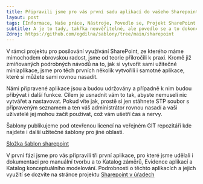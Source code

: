 ```yaml
---
title: Připravili jsme pro vás první sadu aplikací do vašeho Sharepointu
layout: post
tags: [Informace, Naše práce, Nástroje, Povedlo se, Projekt SharePoint v úřadu]
subtitle: A je to tady, takřka neuvěřitelné, ale povedlo se a to dokonce v rekordním čase. Kromě sady dokumentů s návody, jak si postavit některé klíčové seznamy ve Sharepointu potřebné pro řízení ICT v úřadu, pro vás máme připravené i samotné aplikace, které můžete rovnou sami u sebe nasadit.
Zdroj: https://github.com/egdilna/sablony/tree/main/sharepoint
---
```



V rámci projektu pro posilování využívání SharePoint, ze kterého máme mimochodem obrovskou radost, jsme od teorie přikročili k praxi. Kromě již zmiňovaných podrobných návodů na to, jak si vytvořit sami užitečné miniaplikace, jsme pro těch prvních několik vytvořili i samotné aplikace, které si můžete sami rovnou nasadit.

Námi připravené aplikace jsou a budou udržovány a případně k nim budou přibývat i další funkce. Cílem je usnadnit vám to tak, abyste nemuseli nic vytvářet a nastavovat. Pokud víte jak, prostě si jen stáhnete STP soubor s připraveným seznamem a ten váš administrátor rovnou nasadí a vaši uživatelé jej mohou začít používat, což vám ušetří čas a nervy.

Šablony publikujeme pod otevřenou licencí na veřejném GIT repozitáři kde najdete i další užitečné šablony pro jiné oblasti. 

[Složka šablon sharepoint](https://github.com/egdilna/sablony/tree/main/sharepoint)


V první fázi jsme pro vás připravili tři první aplikace, pro které jsme udělali i dokumentaci pro manuální tvorbu a to Katalog záměrů, Evidence aplikací a Katalog konceptuálního modelování. Podrobnosti o těchto aplikacích a jejich využití se dozvíte na stránce projektu [Sharepoint v úŕadech](http://www.egdilna.cz/projekty/projekt-sharepoint/)
